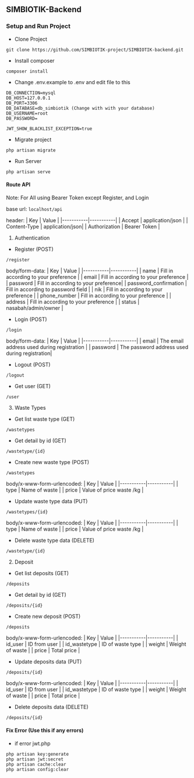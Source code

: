 ## SIMBIOTIK-Backend

### Setup and Run Project

- Clone Project
```
git clone https://github.com/SIMBIOTIK-project/SIMBIOTIK-backend.git
```

- Install composer
```
composer install
```

- Change .env.example to .env and edit file to this
```
DB_CONNECTION=mysql
DB_HOST=127.0.0.1
DB_PORT=3306
DB_DATABASE=db_simbiotik (Change with with your database)
DB_USERNAME=root
DB_PASSWORD=

JWT_SHOW_BLACKLIST_EXCEPTION=true

```

- Migrate project
```
php artisan migrate
```

- Run Server
```
php artisan serve
```

#### Route API
Note: For All using Bearer Token except Register, and Login

base url: `localhost/api`

header:
| Key   | Value  |
|-----------|-----------|
| Accept | application/json |
| Content-Type | application/json|
| Authorization | Bearer <spasi> Token |

1. Authentication
- Register (POST)
```
/register
```
body/form-data:
| Key   | Value  |
|-----------|-----------|
| name | Fill in according to your preference |
| email | Fill in according to your preference |
| password | Fill in according to your preference|
| password_confirmation | Fill in according to password field |
| nik | Fill in according to your preference |
| phone_number | Fill in according to your preference |
| address | Fill in according to your preference |
| status | nasabah/admin/owner |
- Login (POST)
```
/login
```
body/form-data:
| Key   | Value  |
|-----------|-----------|
| email | The email address used during registration |
| password | The password address used during registration|
- Logout (POST)
```
/logout
```
- Get user (GET)
```
/user
```
3. Waste Types
- Get list waste type (GET)
```
/wastetypes
```
- Get detail by id (GET)
```
/wastetype/{id}
```
- Create new waste type (POST)
```
/wastetypes
```
body/x-www-form-urlencoded:
| Key   | Value  |
|-----------|-----------|
| type | Name of waste |
| price | Value of price waste /kg |
- Update waste type data (PUT)
```
/wastetypes/{id}
```
body/x-www-form-urlencoded:
| Key   | Value  |
|-----------|-----------|
| type | Name of waste |
| price | Value of price waste /kg |
- Delete waste type data (DELETE)
```
/wastetype/{id}
```

2. Deposit
- Get list deposits (GET)
```
/deposits
```
- Get detail by id (GET)
```
/deposits/{id}
```
- Create new deposit (POST)
```
/deposits
```
body/x-www-form-urlencoded:
| Key   | Value  |
|-----------|-----------|
| id_user | ID from user |
| id_wastetype | ID of waste type |
| weight | Weight of waste |
| price | Total price |
- Update deposits data (PUT)
```
/deposits/{id}
```
body/x-www-form-urlencoded:
| Key   | Value  |
|-----------|-----------|
| id_user | ID from user |
| id_wastetype | ID of waste type |
| weight | Weight of waste |
| price | Total price |
- Delete deposits data (DELETE)
```
/deposits/{id}
```

#### Fix Error (Use this if any errors)
- if error jwt.php
```
php artisan key:generate
php artisan jwt:secret
php artisan cache:clear
php artisan config:clear
```